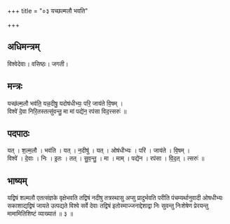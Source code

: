 +++
title = "०३ यच्छल्मलौ भवति"

+++
## अधिमन्त्रम्
विश्वेदेवाः। वसिष्ठः। जगती।

## मन्त्रः
यच्छ॑ल्म॒लौ भव॑ति॒ यन्न॒दीषु॒ यदोष॑धीभ्यः॒ परि॒ जाय॑ते वि॒षम् ।  
विश्वे॑ दे॒वा निरि॒तस्तत्सु॑वन्तु॒ मा मां पद्ये॑न॒ रप॑सा विद॒त्त्सरुः॑ ॥

## पदपाठः
यत् । श॒ल्म॒लौ । भव॑ति । यत् । न॒दीषु॑ । यत् । ओष॑धीभ्यः । परि॑ । जाय॑ते । वि॒षम् ।  
विश्वे॑ । दे॒वाः । निः । इ॒तः । तत् । सु॒व॒न्तु॒ । मा । माम् । पद्ये॑न । रप॑सा । वि॒द॒त् । त्सरुः॑ ॥

## भाष्यम्
यद्विषं शल्मलौ एतत्संज्ञके वृक्षेभवति तद्विषं नदीषु तत्रस्थासु अप्सु प्रादुर्भवति परीति पंचम्यर्थानुवादी ओषधीभ्यः सकाशाद्यद्विषं जायते उत्पद्यते विश्वे सर्वे देवाः तद्विषं इतोस्माज्जनाद्देशाद्वा निः सुवन्तु निःशेषेण प्रेरयन्तु मामामितिशिष्टं व्याख्यातं ॥ ३ ॥